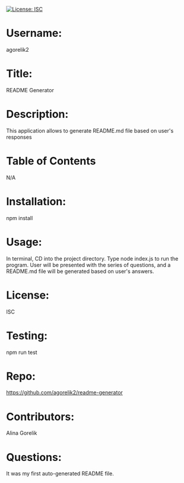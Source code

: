 

  
  [![License: ISC](https://img.shields.io/badge/License-ISC-blue.svg)](https://opensource.org/licenses/ISC)
  
# Username: 
agorelik2

# Title:
README Generator

# Description:
This application allows to generate README.md file based on user's responses

# Table of Contents
N/A

# Installation: 
npm install

# Usage: 
In terminal, CD into the project directory. Type node index.js to run the program. User will be presented with the series of questions, and a README.md file will be generated based on user's answers.

# License: 
ISC

# Testing: 
npm run test

# Repo: 
https://github.com/agorelik2/readme-generator

# Contributors: 
Alina Gorelik

# Questions: 
It was my first auto-generated README file.


